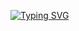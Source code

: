 <a href="https://git.io/typing-svg"><img src="https://readme-typing-svg.demolab.com?font=Fira+Code&pause=1000&random=false&width=435&lines=Hello+%2C+I'm+Nandini+Sharma+" alt="Typing SVG" /></a>
